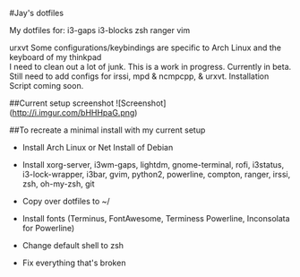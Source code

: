 #Jay's dotfiles
  
My dotfiles for: 
i3-gaps
i3-blocks
zsh
ranger
vim

urxvt
Some configurations/keybindings are specific to Arch Linux and the keyboard of my thinkpad  
I need to clean out a lot of junk. This is a work in progress. Currently in beta.
Still need to add configs for irssi, mpd & ncmpcpp, & urxvt. Installation Script coming soon.  

##Current setup screenshot
![Screenshot] (http://i.imgur.com/bHHHpaG.png)

##To recreate a minimal install with my current setup
  * Install Arch Linux or Net Install of Debian
  
  * Install xorg-server, i3wm-gaps, lightdm, gnome-terminal, rofi, i3status, i3-lock-wrapper, i3bar, gvim, python2, powerline, compton, ranger, irssi, zsh, oh-my-zsh, git

  * Copy over dotfiles to ~/

  * Install fonts (Terminus, FontAwesome, Terminess Powerline, Inconsolata for Powerline)

  * Change default shell to zsh

  * Fix everything that's broken
